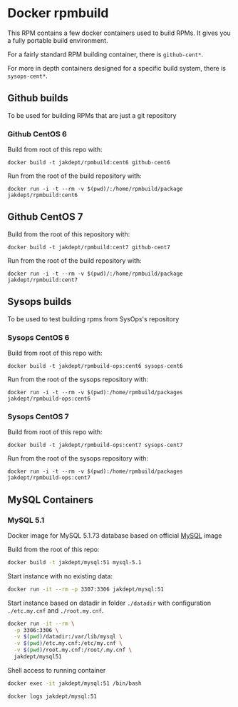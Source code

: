 # Docker rpmbuild #

This RPM contains a few docker containers used to build RPMs. It gives you a fully portable build environment.

For a fairly standard RPM building container, there is `github-cent*`.

For more in depth containers designed for a specific build system, there is `sysops-cent*`.


## Github builds ##
To be used for building RPMs that are just a git repository

### Github CentOS 6 ###
Build from root of this repo with:
```
docker build -t jakdept/rpmbuild:cent6 github-cent6
```

Run from the root of the build repository with:

```
docker run -i -t --rm -v $(pwd)/:/home/rpmbuild/package jakdept/rpmbuild:cent6
```

## Github CentOS 7 ##
Build from the root of this repository with:
```
docker build -t jakdept/rpmbuild:cent7 github-cent7
```

Run from the root of the build repository with:
```
docker run -i -t --rm -v $(pwd)/:/home/rpmbuild/package jakdept/rpmbuild:cent7
```

## Sysops builds ##
To be used to test building rpms from SysOps's repository

### Sysops CentOS 6 ###
Build from root of this repo with:
```
docker build -t jakdept/rpmbuild-ops:cent6 sysops-cent6
```

Run from the root of the sysops repository with:
```
docker run -i -t --rm -v $(pwd):/home/rpmbuild/packages jakdept/rpmbuild-ops:cent6
```

### Sysops CentOS 7 ###
Build from root of this repo with:
```
docker build -t jakdept/rpmbuild-ops:cent7 sysops-cent7
```

Run from the root of the sysops repository with:
```
docker run -i -t --rm -v $(pwd):/home/rpmbuild/packages jakdept/rpmbuild-ops:cent7
```

## MySQL Containers ##

### MySQL 5.1 ###

Docker image for MySQL 5.1.73 database based on official [MySQL](https://hub.docker.com/_/mysql/) image

Build from the root of this repo:

```bash
docker build -t jakdept/mysql:51 mysql-5.1
```

Start instance with no existing data:

```bash
docker run -it --rm -p 3307:3306 jakdept/mysql:51
```

Start instance based on datadir in folder `./datadir` with configuration `./etc.my.cnf` and `./root.my.cnf`.

```bash
docker run -it --rm \
  -p 3306:3306 \
  -v $(pwd)/datadir:/var/lib/mysql \
  -v $(pwd)/etc.my.cnf:/etc/my.cnf \
  -v $(pwd)/root.my.cnf:/root/.my.cnf \
  jakdept/mysql51
```

Shell access to running container

```bash
docker exec -it jakdept/mysql:51 /bin/bash
```

```bash
docker logs jakdept/mysql:51
```